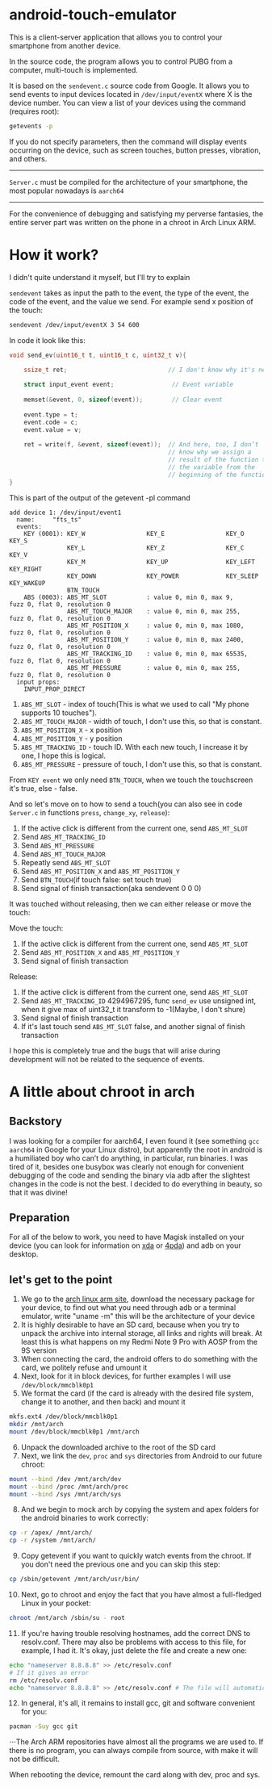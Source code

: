 # android-touch-emulator
This is a client-server application that allows you to control your smartphone from another device.

In the source code, the program allows you to control PUBG from a computer, multi-touch is implemented.

It is based on the `sendevent.c` source code from Google. It allows you to send events to input devices located in `/dev/input/eventX` where X is the device number. You can view a list of your devices using the command (requires root):
```sh
getevents -p
```
If you do not specify parameters, then the command will display events occurring on the device, such as screen touches, button presses, vibration, and others.

------

`Server.c` must be compiled for the architecture of your smartphone, the most popular nowadays is `aarch64`

------

For the convenience of debugging and satisfying my perverse fantasies, the entire server part was written on the phone in a chroot in Arch Linux ARM.

# How it work?

I didn't quite understand it myself, but I'll try to explain

`sendevent` takes as input the path to the event, the type of the event, the code of the event, and the value we send. For example send x position of the touch:
```sh
sendevent /dev/input/eventX 3 54 600
```

In code it look like this:
```C
void send_ev(uint16_t t, uint16_t c, uint32_t v){
    
    ssize_t ret;                            // I don't know why it's necessary

    struct input_event event;                // Event variable
    
    memset(&event, 0, sizeof(event));        // Clear event
    
    event.type = t;
    event.code = c;
    event.value = v;
    
    ret = write(f, &event, sizeof(event));  // And here, too, I don’t      the function simply 
                                            // know why we assign a        writes the event to 
                                            // result of the function to   the event file
                                            // the variable from the        
                                            // beginning of the function    
}
```

This is part of the output of the getevent -pl command
```
add device 1: /dev/input/event1
  name:     "fts_ts"
  events:
    KEY (0001): KEY_W                 KEY_E                 KEY_O                 KEY_S
                KEY_L                 KEY_Z                 KEY_C                 KEY_V
                KEY_M                 KEY_UP                KEY_LEFT              KEY_RIGHT
                KEY_DOWN              KEY_POWER             KEY_SLEEP             KEY_WAKEUP
                BTN_TOUCH
    ABS (0003): ABS_MT_SLOT           : value 0, min 0, max 9,      fuzz 0, flat 0, resolution 0
                ABS_MT_TOUCH_MAJOR    : value 0, min 0, max 255,    fuzz 0, flat 0, resolution 0
                ABS_MT_POSITION_X     : value 0, min 0, max 1080,   fuzz 0, flat 0, resolution 0
                ABS_MT_POSITION_Y     : value 0, min 0, max 2400,   fuzz 0, flat 0, resolution 0
                ABS_MT_TRACKING_ID    : value 0, min 0, max 65535,  fuzz 0, flat 0, resolution 0
                ABS_MT_PRESSURE       : value 0, min 0, max 255,    fuzz 0, flat 0, resolution 0
  input props:
    INPUT_PROP_DIRECT
```
1. `ABS_MT_SLOT` - index of touch(This is what we used to call "My phone supports 10 touches").
2. `ABS_MT_TOUCH_MAJOR` - width of touch, I don't use this, so that is constant. 
3. `ABS_MT_POSITION_X` - x position
4. `ABS_MT_POSITION_Y` - y position
5. `ABS_MT_TRACKING_ID` - touch ID. With each new touch, I increase it by one, I hope this is logical.
6. `ABS_MT_PRESSURE` - pressure of touch, I don't use this, so that is constant.

From `KEY event` we only need `BTN_TOUCH`, when we touch the touchscreen it's true, else - false. 

And so let's move on to how to send a touch(you can also see in code `Server.c` in functions `press`, `change_xy`, `release`):
1. If the active click is different from the current one, send `ABS_MT_SLOT`
2. Send `ABS_MT_TRACKING_ID`
3. Send `ABS_MT_PRESSURE`
4. Send `ABS_MT_TOUCH_MAJOR`
5. Repeatly send `ABS_MT_SLOT`
6. Send `ABS_MT_POSITION_X` and `ABS_MT_POSITION_Y`
7. Send `BTN_TOUCH`(if touch false: set touch true)
8. Send signal of finish transaction(aka sendevent 0 0 0)

It was touched without releasing, then we can either release or move the touch:

Move the touch:
1. If the active click is different from the current one, send `ABS_MT_SLOT`
2. Send `ABS_MT_POSITION_X` and `ABS_MT_POSITION_Y`
3. Send signal of finish transaction

Release:
1. If the active click is different from the current one, send `ABS_MT_SLOT`
2. Send `ABS_MT_TRACKING_ID` 4294967295, func `send_ev` use unsigned int, when it give max of uint32_t it transform to -1(Maybe, I don't shure)
3. Send signal of finish transaction
4. If it's last touch send `ABS_MT_SLOT` false, and another signal of finish transaction

I hope this is completely true and the bugs that will arise during development will not be related to the sequence of events.

# A little about chroot in arch

## Backstory

I was looking for a compiler for aarch64, I even found it (see something `gcc aarch64` in Google for your Linux distro), but apparently the root in android is a humiliated boy who can’t do anything, in particular, run binaries. I was tired of it, besides one busybox was clearly not enough for convenient debugging of the code and sending the binary via adb after the slightest changes in the code is not the best. I decided to do everything in beauty, so that it was divine!

## Preparation

For all of the below to work, you need to have Magisk installed on your device (you can look for information on [xda](https://www.xda-developers.com/ "xda") or [4pda](https://4pda.to/ "4pda")) and adb on your desktop.

## let's get to the point

1. We go to the [arch linux arm site](https://archlinuxarm.org/about/downloads "Arch ARM downloads"), download the necessary package for your device, to find out what you need through adb or a terminal emulator, write "uname -m" this will be the architecture of your device
2. It is highly desirable to have an SD card, because when you try to unpack the archive into internal storage, all links and rights will break. At least this is what happens on my Redmi Note 9 Pro with AOSP from the 9S version
3. When connecting the card, the android offers to do something with the card, we politely refuse and umount it
4. Next, look for it in block devices, for further examples I will use `/dev/block/mmcblk0p1`
5. We format the card (if the card is already with the desired file system, change it to another, and then back) and mount it
```sh
mkfs.ext4 /dev/block/mmcblk0p1
mkdir /mnt/arch
mount /dev/block/mmcblk0p1 /mnt/arch
```
6. Unpack the downloaded archive to the root of the SD card
7. Next, we link the `dev`, `proc` and `sys` directories from Android to our future chroot:
```sh
mount --bind /dev /mnt/arch/dev
mount --bind /proc /mnt/arch/proc
mount --bind /sys /mnt/arch/sys
```
8. And we begin to mock arch by copying the system and apex folders for the android binaries to work correctly:
```sh
cp -r /apex/ /mnt/arch/
cp -r /system /mnt/arch/
```
9. Copy getevent if you want to quickly watch events from the chroot. If you don't need the previous one and you can skip this step:
```sh
cp /sbin/getevent /mnt/arch/usr/bin/
```
10. Next, go to chroot and enjoy the fact that you have almost a full-fledged Linux in your pocket:
```sh
chroot /mnt/arch /sbin/su - root
```
11. If you're having trouble resolving hostnames, add the correct DNS to resolv.conf. There may also be problems with access to this file, for example, I had it. It's okay, just delete the file and create a new one:
```sh
echo "nameserver 8.8.8.8" >> /etc/resolv.conf
# If it gives an error
rm /etc/resolv.conf
echo "nameserver 8.8.8.8" >> /etc/resolv.conf # The file will automatically be created
```
12. In general, it's all, it remains to install gcc, git and software convenient for you:
```sh
pacman -Suy gcc git
```
⋅⋅⋅The Arch ARM repositories have almost all the programs we are used to. If there is no program, you can always compile from source, with make it will not be difficult.

When rebooting the device, remount the card along with dev, proc and sys.



